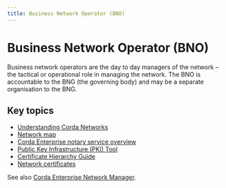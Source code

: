 ```yaml
---
title: Business Network Operator (BNO)
---
```

# Business Network Operator (BNO)

Business network operators are the day to day managers of the network – the tactical or operational role in managing the network. The BNO is accountable to the BNG (the governing body) and may be a separate organisation to the BNG. 

## Key topics

* [Understanding Corda Networks](../network/corda-networks.md)
* [Network map](../network/network-map.md)
* [Corda Enterprise notary service overview](../notary/ha-notary-service-overview.md)
* [Public Key Infrastructure (PKI) Tool](../../../../../../en/platform/corda/1.5/cenm/pki-tool.md)
* [Certificate Hierarchy Guide](../node/pki-guide.md)
* [Network certificates](../network/permissioning.md)


See also [Corda Enterprise Network Manager](../../../1.5/cenm.html).
